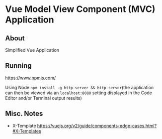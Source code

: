 # Vue Model View Component (MVC) Application

## About

Simplified Vue Application

## Running

https://www.npmjs.com/

Using Node `npm install -g http-server && http-server`(the application can then be viewed via an `localhost:8080` setting displayed in the Code Editor and/or Terminal output results)

## Misc. Notes

- X-Template https://vuejs.org/v2/guide/components-edge-cases.html?#X-Templates
